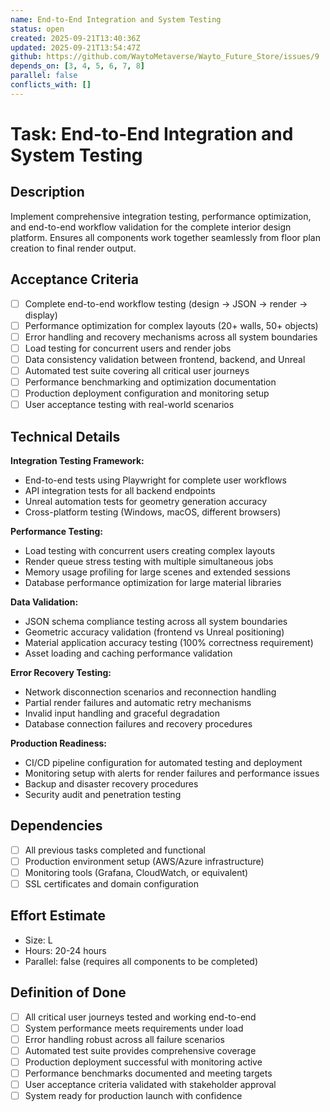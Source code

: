 ```yaml
---
name: End-to-End Integration and System Testing
status: open
created: 2025-09-21T13:40:36Z
updated: 2025-09-21T13:54:47Z
github: https://github.com/WaytoMetaverse/Wayto_Future_Store/issues/9
depends_on: [3, 4, 5, 6, 7, 8]
parallel: false
conflicts_with: []
---
```


# Task: End-to-End Integration and System Testing

## Description
Implement comprehensive integration testing, performance optimization, and end-to-end workflow validation for the complete interior design platform. Ensures all components work together seamlessly from floor plan creation to final render output.

## Acceptance Criteria
- [ ] Complete end-to-end workflow testing (design → JSON → render → display)
- [ ] Performance optimization for complex layouts (20+ walls, 50+ objects)
- [ ] Error handling and recovery mechanisms across all system boundaries
- [ ] Load testing for concurrent users and render jobs
- [ ] Data consistency validation between frontend, backend, and Unreal
- [ ] Automated test suite covering all critical user journeys
- [ ] Performance benchmarking and optimization documentation
- [ ] Production deployment configuration and monitoring setup
- [ ] User acceptance testing with real-world scenarios

## Technical Details
**Integration Testing Framework:**
- End-to-end tests using Playwright for complete user workflows
- API integration tests for all backend endpoints
- Unreal automation tests for geometry generation accuracy
- Cross-platform testing (Windows, macOS, different browsers)

**Performance Testing:**
- Load testing with concurrent users creating complex layouts
- Render queue stress testing with multiple simultaneous jobs
- Memory usage profiling for large scenes and extended sessions
- Database performance optimization for large material libraries

**Data Validation:**
- JSON schema compliance testing across all system boundaries
- Geometric accuracy validation (frontend vs Unreal positioning)
- Material application accuracy testing (100% correctness requirement)
- Asset loading and caching performance validation

**Error Recovery Testing:**
- Network disconnection scenarios and reconnection handling
- Partial render failures and automatic retry mechanisms
- Invalid input handling and graceful degradation
- Database connection failures and recovery procedures

**Production Readiness:**
- CI/CD pipeline configuration for automated testing and deployment
- Monitoring setup with alerts for render failures and performance issues
- Backup and disaster recovery procedures
- Security audit and penetration testing

## Dependencies
- [ ] All previous tasks completed and functional
- [ ] Production environment setup (AWS/Azure infrastructure)
- [ ] Monitoring tools (Grafana, CloudWatch, or equivalent)
- [ ] SSL certificates and domain configuration

## Effort Estimate
- Size: L
- Hours: 20-24 hours
- Parallel: false (requires all components to be completed)

## Definition of Done
- [ ] All critical user journeys tested and working end-to-end
- [ ] System performance meets requirements under load
- [ ] Error handling robust across all failure scenarios
- [ ] Automated test suite provides comprehensive coverage
- [ ] Production deployment successful with monitoring active
- [ ] Performance benchmarks documented and meeting targets
- [ ] User acceptance criteria validated with stakeholder approval
- [ ] System ready for production launch with confidence